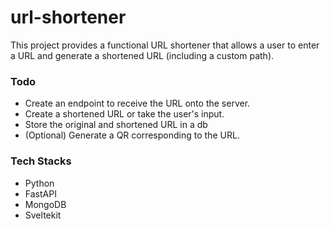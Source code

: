 # url-shortener
This project provides a functional URL shortener that allows a user to enter a URL and generate a shortened URL (including a custom path).

### Todo
- Create an endpoint to receive the URL onto the server.
- Create a shortened URL or take the user's input.
- Store the original and shortened URL in a db
- (Optional) Generate a QR corresponding to the URL.

### Tech Stacks
- Python
- FastAPI
- MongoDB
- Sveltekit
